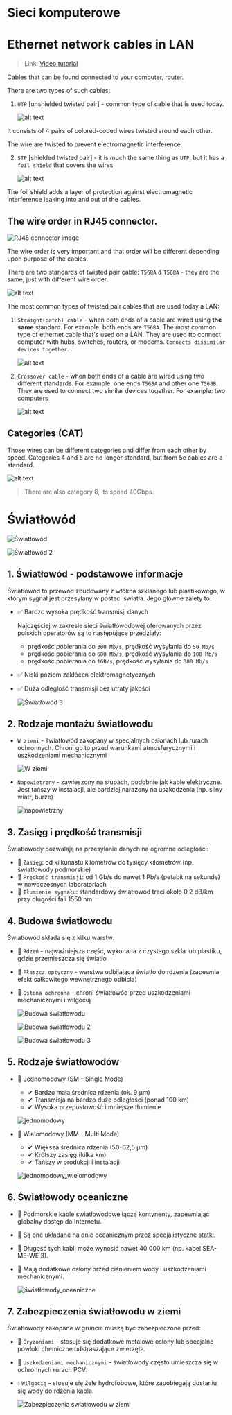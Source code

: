 # Sieci komputerowe

# Ethernet network cables in LAN

> Link: [Video tutorial](https://www.youtube.com/watch?v=_NX99ad2FUA&t=82s&ab_channel=PowerCertAnimatedVideos)

Cables that can be found connected to your computer, router.

There are two types of such cables:

1) `UTP` [unshielded twisted pair] - common type of cable that is used today.

    ![alt text](./img/image.png)

It consists of 4 pairs of colored-coded wires twisted around each other.

The wire are twisted to prevent electromagnetic interference.

2) `STP` [shielded twisted pair] - it is much the same thing as `UTP`, but it has a `foil shield` that covers the wires.

    ![alt text](./img/image-1.png)

The foil shield adds a layer of protection against electromagnetic interference leaking into and out of the cables.

## The wire order in RJ45 connector.

![RJ45 connector image](./img/image-2.png)

The wire order is very important and that order will be different depending upon purpose of the cables.

There are two standards of twisted pair cable: `T568A` & `T568A` - they are the same, just with different wire order.

![alt text](./img/image-3.png)

The most common types of twisted pair cables that are used today a LAN:

1) `Straight(patch) cable` - when both ends of a cable are wired using __the same__ standard. For example: both ends are `T568A`. The most common type of ethernet cable that's used on a LAN. They are used tto connect computer with hubs, switches, routers, or modems. `Connects dissimilar devices together`. .

    ![alt text](./img/image-4.png)

1) `Crossover cable` - when both ends of a cable are wired using two different standards. For example: one ends `T568A` and other one `T568B`. They are used to connect two similar devices together. For example: two computers

    ![alt text](./img/image-5.png)

## Categories (CAT)

Those wires can be different categories and differ from each other by speed. Categories 4 and 5 are no longer standard, but from 5e cables are a standard.

![alt text](./img/image-6.png)

> There are also category 8, its speed 40Gbps.

# Światłowód

![Światłowód](./img/światłowód_1.png)

![Światłowód 2](./img/światłowód_2.png)

## 1. Światłowód - podstawowe informacje

Światłowód to przewód zbudowany z włókna szklanego lub plastikowego, w którym sygnał jest przesyłany w postaci światła. Jego główne zalety to:

- ✅ Bardzo wysoka prędkość transmisji danych

    Najczęściej w zakresie sieci światłowodowej oferowanych przez polskich operatorów są to następujące przedziały: 

    - prędkość pobierania do `300 Mb/s`, prędkość wysyłania do `50 Mb/s`
    - prędkość pobierania do `600 Mb/s`, prędkość wysyłania do `100 Mb/s`
    - prędkość pobierania do `1GB/s`, prędkość wysyłania do `300 Mb/s`

- ✅ Niski poziom zakłóceń elektromagnetycznych
- ✅ Duża odległość transmisji bez utraty jakości

    ![Światłowód 3](./img/światłowód_3.png)

## 2. Rodzaje montażu światłowodu

- `W ziemi` - światłowód zakopany w specjalnych osłonach lub rurach ochronnych. Chroni go to przed warunkami atmosferycznymi i uszkodzeniami mechanicznymi

    ![W ziemi](./img/w_ziemi.png)

- `Napowietrzny` - zawieszony na słupach, podobnie jak kable elektryczne. Jest tańszy w instalacji, ale bardziej narażony na uszkodzenia (np. silny wiatr, burze)

    ![napowietrzny](./img/napowietrzny.png)

## 3. Zasięg i prędkość transmisji

Światłowody pozwalają na przesyłanie danych na ogromne odległości:

- 📌 `Zasięg`: od kilkunastu kilometrów do tysięcy kilometrów (np. światłowody podmorskie)
- 📌 `Prędkość transmisji`: od 1 Gb/s do nawet 1 Pb/s (petabit na sekundę) w nowoczesnych laboratoriach
- 📌 `Tłumienie sygnału`: standardowy światłowód traci około 0,2 dB/km przy długości fali 1550 nm

## 4. Budowa światłowodu

Światłowód składa się z kilku warstw:

- 🔹 `Rdzeń` - najważniejsza część, wykonana z czystego szkła lub plastiku, gdzie przemieszcza się światło
- 🔹 `Płaszcz optyczny` - warstwa odbijająca światło do rdzenia (zapewnia efekt całkowitego wewnętrznego odbicia)
- 🔹 `Osłona ochronna` - chroni światłowód przed uszkodzeniami mechanicznymi i wilgocią

    ![Budowa światłowodu](./img/budowa_światłowodu.png)

    ![Budowa światłowodu 2](./img/budowa_światłowodu_2.png)

    ![Budowa światłowodu 3](./img/budowa_światłowodu_3.png)

## 5. Rodzaje światłowodów

- 🔸 Jednomodowy (SM - Single Mode)
    - ✔ Bardzo mała średnica rdzenia (ok. 9 µm)
    - ✔ Transmisja na bardzo duże odległości (ponad 100 km)
    - ✔ Wysoka przepustowość i mniejsze tłumienie

    ![jednomodowy](./img/jednomodowy.png)

- 🔸 Wielomodowy (MM - Multi Mode)
    - ✔ Większa średnica rdzenia (50-62,5 µm)
    - ✔ Krótszy zasięg (kilka km)
    - ✔ Tańszy w produkcji i instalacji

    ![jednomodowy_wielomodowy](./img/jednomodowy_wielomodowy.png)

## 6. Światłowody oceaniczne

- 🔵 Podmorskie kable światłowodowe łączą kontynenty, zapewniając globalny dostęp do Internetu.
- 🔵 Są one układane na dnie oceanicznym przez specjalistyczne statki.
- 🔵 Długość tych kabli może wynosić nawet 40 000 km (np. kabel SEA-ME-WE 3).
- 🔵 Mają dodatkowe osłony przed ciśnieniem wody i uszkodzeniami mechanicznymi.

    ![światłowody_oceaniczne](./img/światłowody_oceaniczne.png)

## 7. Zabezpieczenia światłowodu w ziemi

Światłowody zakopane w gruncie muszą być zabezpieczone przed:

- 🐀 `Gryzoniami` - stosuje się dodatkowe metalowe osłony lub specjalne powłoki chemiczne odstraszające zwierzęta.
- 🚜 `Uszkodzeniami mechanicznymi` - światłowody często umieszcza się w ochronnych rurach PCV.
- 💧 `Wilgocią` - stosuje się żele hydrofobowe, które zapobiegają dostaniu się wody do rdzenia kabla.

    ![Zabezpieczenia światłowodu w ziemi](./img/zabezpieczenia_światłowodu_w_ziemi.png)